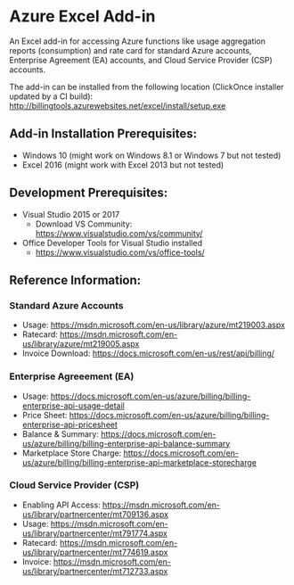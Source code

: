 # Azure Excel Add-in
An Excel add-in for accessing Azure functions like usage aggregation reports (consumption) and rate card for standard Azure accounts, Enterprise Agreement (EA) accounts, and Cloud Service Provider (CSP) accounts.

The add-in can be installed from the following location (ClickOnce installer updated by a CI build):
http://billingtools.azurewebsites.net/excel/install/setup.exe

## Add-in Installation Prerequisites:
* Windows 10 (might work on Windows 8.1 or Windows 7 but not tested)
* Excel 2016 (might work with Excel 2013 but not tested)

## Development Prerequisites:
* Visual Studio 2015 or 2017 
  - Download VS Community: https://www.visualstudio.com/vs/community/
* Office Developer Tools for Visual Studio installed
  - https://www.visualstudio.com/vs/office-tools/

## Reference Information:
### Standard Azure Accounts
* Usage: https://msdn.microsoft.com/en-us/library/azure/mt219003.aspx
* Ratecard: https://msdn.microsoft.com/en-us/library/azure/mt219005.aspx
* Invoice Download: https://docs.microsoft.com/en-us/rest/api/billing/ 

### Enterprise Agreeement (EA)
* Usage: https://docs.microsoft.com/en-us/azure/billing/billing-enterprise-api-usage-detail
* Price Sheet: https://docs.microsoft.com/en-us/azure/billing/billing-enterprise-api-pricesheet
* Balance & Summary: https://docs.microsoft.com/en-us/azure/billing/billing-enterprise-api-balance-summary 
* Marketplace Store Charge: https://docs.microsoft.com/en-us/azure/billing/billing-enterprise-api-marketplace-storecharge

### Cloud Service Provider (CSP)
* Enabling API Access: https://msdn.microsoft.com/en-us/library/partnercenter/mt709136.aspx
* Usage: https://msdn.microsoft.com/en-us/library/partnercenter/mt791774.aspx
* Ratecard: https://msdn.microsoft.com/en-us/library/partnercenter/mt774619.aspx
* Invoice: https://msdn.microsoft.com/en-us/library/partnercenter/mt712733.aspx
